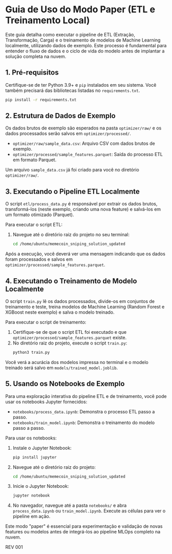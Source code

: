 # Guia de Uso do Modo Paper (ETL e Treinamento Local)

Este guia detalha como executar o pipeline de ETL (Extração, Transformação, Carga) e o treinamento de modelos de Machine Learning localmente, utilizando dados de exemplo. Este processo é fundamental para entender o fluxo de dados e o ciclo de vida do modelo antes de implantar a solução completa na nuvem.

## 1. Pré-requisitos

Certifique-se de ter Python 3.9+ e `pip` instalados em seu sistema. Você também precisará das bibliotecas listadas no `requirements.txt`.

```bash
pip install -r requirements.txt
```

## 2. Estrutura de Dados de Exemplo

Os dados brutos de exemplo são esperados na pasta `optimizer/raw/` e os dados processados serão salvos em `optimizer/processed/`.

- `optimizer/raw/sample_data.csv`: Arquivo CSV com dados brutos de exemplo.
- `optimizer/processed/sample_features.parquet`: Saída do processo ETL em formato Parquet.

Um arquivo `sample_data.csv` já foi criado para você no diretório `optimizer/raw/`.

## 3. Executando o Pipeline ETL Localmente

O script `etl/process_data.py` é responsável por extrair os dados brutos, transformá-los (neste exemplo, criando uma nova feature) e salvá-los em um formato otimizado (Parquet).

Para executar o script ETL:

1.  Navegue até o diretório raiz do projeto no seu terminal:
    ```bash
    cd /home/ubuntu/memecoin_sniping_solution_updated
    ```

Após a execução, você deverá ver uma mensagem indicando que os dados foram processados e salvos em `optimizer/processed/sample_features.parquet`.

## 4. Executando o Treinamento de Modelo Localmente

O script `train.py` lê os dados processados, divide-os em conjuntos de treinamento e teste, treina modelos de Machine Learning (Random Forest e XGBoost neste exemplo) e salva o modelo treinado.

Para executar o script de treinamento:

1.  Certifique-se de que o script ETL foi executado e que `optimizer/processed/sample_features.parquet` existe.
2.  No diretório raiz do projeto, execute o script `train.py`:
    ```bash
    python3 train.py
    ```

Você verá a acurácia dos modelos impressa no terminal e o modelo treinado será salvo em `models/trained_model.joblib`.

## 5. Usando os Notebooks de Exemplo

Para uma exploração interativa do pipeline ETL e de treinamento, você pode usar os notebooks Jupyter fornecidos:

- `notebooks/process_data.ipynb`: Demonstra o processo ETL passo a passo.
- `notebooks/train_model.ipynb`: Demonstra o treinamento do modelo passo a passo.

Para usar os notebooks:

1.  Instale o Jupyter Notebook:
    ```bash
    pip install jupyter
    ```
2.  Navegue até o diretório raiz do projeto:
    ```bash
    cd /home/ubuntu/memecoin_sniping_solution_updated
    ```
3.  Inicie o Jupyter Notebook:
    ```bash
    jupyter notebook
    ```
4.  No navegador, navegue até a pasta `notebooks/` e abra `process_data.ipynb` ou `train_model.ipynb`. Execute as células para ver o pipeline em ação.

Este modo "paper" é essencial para experimentação e validação de novas features ou modelos antes de integrá-los ao pipeline MLOps completo na nuvem.





REV 001

